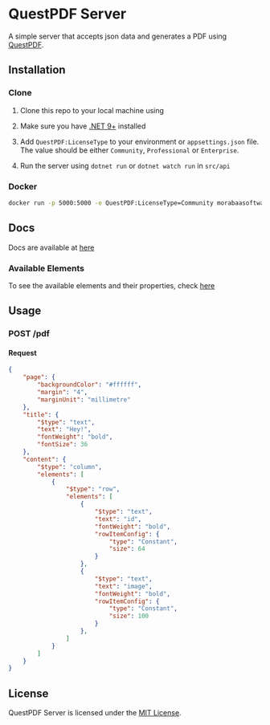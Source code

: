 # QuestPDF Server

A simple server that accepts json data and generates a PDF using [QuestPDF](https://github.com/QuestPDF/QuestPDF).

## Installation

### Clone

1. Clone this repo to your local machine using

2. Make sure you have [.NET 9+](https://dotnet.microsoft.com/download/dotnet/9.0) installed

3. Add `QuestPDF:LicenseType` to your environment or `appsettings.json` file. The value should be either `Community`, `Professional` or `Enterprise`.

4. Run the server using `dotnet run` or `dotnet watch run` in `src/api`

### Docker

```bash
docker run -p 5000:5000 -e QuestPDF:LicenseType=Community morabaasoftwaresolutions/questpdfserver:latest
```

## Docs

Docs are available at [here](./docs/README.md)

### Available Elements

To see the available elements and their properties, check [here](./docs/elements/README.md)

## Usage

### POST /pdf

#### Request

```json
{
    "page": {
        "backgroundColor": "#ffffff",
        "margin": "4",
        "marginUnit": "millimetre"
    },
    "title": {
        "$type": "text",
        "text": "Hey!",
        "fontWeight": "bold",
        "fontSize": 36
    },
    "content": {
        "$type": "column",
        "elements": [
            {
                "$type": "row",
                "elements": [
                    {
                        "$type": "text",
                        "text": "id",
                        "fontWeight": "bold",
                        "rowItemConfig": {
                            "type": "Constant",
                            "size": 64
                        }
                    },
                    {
                        "$type": "text",
                        "text": "image",
                        "fontWeight": "bold",
                        "rowItemConfig": {
                            "type": "Constant",
                            "size": 100
                        }
                    },
                ]
            }
        ]
    }
}
```

## License

QuestPDF Server is licensed under the [MIT License](/LICENSE).
